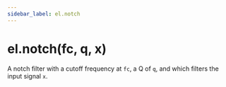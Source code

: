 ```yaml
---
sidebar_label: el.notch
---
```


# el.notch(fc, q, x)

A notch filter with a cutoff frequency at `fc`, a Q of `q`, and which
filters the input signal `x`.
